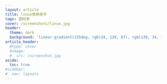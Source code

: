 ```yaml
---
layout: article
title: linux常用命令
tags: 密码学
cover: /screenshots/linux.jpg
header:
  theme: dark
  background: 'linear-gradient(135deg, rgb(34, 139, 87), rgb(139, 34, 139))'
article_header:
  #type: cover
  #image:
  #  src: /screenshot.jpg
aside:
  toc: true
#sidebar:
#  nav: layouts
---
```

